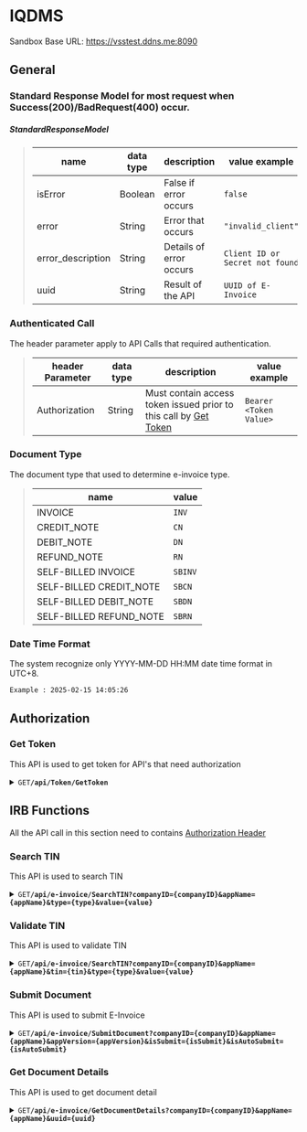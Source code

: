 # IQDMS

Sandbox Base URL: https://vsstest.ddns.me:8090

## General
### Standard Response Model for most request when Success(200)/BadRequest(400) occur.

##### StandardResponseModel
> | name | data type | description | value example |
> | -------------- | ---- | ----------- | ------------- |
> | isError | Boolean | False if error occurs | `false` |
> | error | String | Error that occurs | `"invalid_client"` |
> | error_description | String | Details of error occurs | `Client ID or Secret not found` |
> | uuid | String | Result of the API | `UUID of E-Invoice` |

### Authenticated Call
The header parameter apply to API Calls that required authentication.

> | header Parameter | data type | description | value example |
> | -------------- | ---- | ----------- | ------------- |
> | Authorization | String | Must contain access token issued prior to this call by [Get Token](#get-token) | `Bearer <Token Value>` |

### Document Type
The document type that used to determine e-invoice type.
> | name | value |
> | ---- | ----  | 
> | INVOICE | `INV` |
> | CREDIT_NOTE | `CN` |
> | DEBIT_NOTE | `DN` |
> | REFUND_NOTE | `RN` |
> | SELF-BILLED INVOICE | `SBINV` |
> | SELF-BILLED CREDIT_NOTE | `SBCN` |
> | SELF-BILLED DEBIT_NOTE | `SBDN` |
> | SELF-BILLED REFUND_NOTE | `SBRN` |

### Date Time Format
The system recognize only YYYY-MM-DD HH:MM date time format in UTC+8.

`Example : 2025-02-15 14:05:26`

## Authorization
### Get Token
This API is used to get token for API's that need authorization

<details>
<summary><code>GET</code></code><code><b>/api/Token/GetToken</b></code></summary>

#### Parameters
> | name | data type | description | value example | rquirement |
> | -------------- | ---- | ----------- | ------------- | ----------- |
> | client_id | String | Client ID Provided by VSS | | Mandatory |
> | client_secret | String | Client Secret Provided by VSS | | Mandatory |

#### Responses

> | http code     | content-type                      | response                                                            |
> |---------------|-----------------------------------|---------------------------------------------------------------------|
> | `200`         | `application/json`                | `Signature Token`                                |
> | `400`         | `application/json`                | [Standard Response Model](#general)                       |

##### Signature Token
> | name | data type | description | value example |
> | -------------- | ---- | ----------- | ------------- |
> | access_token | JWT Token | Encoded JWT token structure that contains the fields of the issued token, token protection attributes | |
> | token_type | String | Solution in this case returns only Bearer authentication tokens | Bearer |
> | expires_in | Number | The lifetime of the access token defined in seconds | 3600 |
> | submitDate | DateTime | Token Issued Date Time in UTC | 2025-02-12 13:00 |
> | expiredDate | DateTime | Token Expired Date Time in UTC  | 2025-02-12 14:00 |

</details>

## IRB Functions
All the API call in this section need to contains [Authorization Header](#authenticated-call)

### Search TIN
This API is used to search TIN

<details>
<summary><code>GET</code></code><code><b>/api/e-invoice/SearchTIN?companyID={companyID}&appName={appName}&type={type}&value={value}</b></code></summary>

#### Parameters
> | name | data type | description | value example | rquirement |
> | -------------- | ---- | ----------- | ------------- | ----------- |
> | companyID | String | Company ID Provided by VSS | `GV` | Mandatory |
> | appName | String | Application Name Provided by VSS | `GV` | Mandatory |
> | type | String | NRIC, PASSPORTY, BRN, ARMY | `BRN` | Mandatory |
> | value | String | The actual value of the ID Type selected. For example, if NRIC selected as ID Type, then pass the NRIC value here. | `2014087894` | Mandatory |

#### Responses

> | http code     | content-type                      | response                                                            |
> |---------------|-----------------------------------|---------------------------------------------------------------------|
> | `200`         | `application/json`                | `{"isError":"false","uuid":"C25845632020"}` [Standard Response Model](#general)                            |
> | `400`         | `application/json`                | [Standard Response Model](#general)                       |

</details>

### Validate TIN
This API is used to validate TIN

<details>
<summary><code>GET</code></code><code><b>/api/e-invoice/SearchTIN?companyID={companyID}&appName={appName}&tin={tin}&type={type}&value={value}</b></code></summary>

#### Parameters
> | name | data type | description | value example | rquirement |
> | -------------- | ---- | ----------- | ------------- | ----------- |
> | companyID | String | Company ID Provided by VSS | `GV` | Mandatory |
> | appName | String | Application Name Provided by VSS | `GV` | Mandatory |
> | tin | String | The Tax Identification Number to get the validity of the tin. | `C25845632020` | Mandatory |
> | type | String | NRIC, PASSPORTY, BRN, ARMY | `BRN` | Mandatory |
> | value | String | The actual value of the ID Type selected. For example, if NRIC selected as ID Type, then pass the NRIC value here. | `2014087894` | Mandatory |

#### Responses

> | http code     | content-type                      | response                                                            |
> |---------------|-----------------------------------|---------------------------------------------------------------------|
> | `200`         | `application/json`                | `{"isError":"false","error_description":"{TIN is valid.}"}` [Standard Response Model](#general)                            |
> | `400`         | `application/json`                | [Standard Response Model](#general)                       |

</details>

### Submit Document
This API is used to submit E-Invoice

<details>
<summary><code>GET</code></code><code><b>/api/e-invoice/SubmitDocument?companyID={companyID}&appName={appName}&appVersion={appVersion}&isSubmit={isSubmit}&isAutoSubmit={isAutoSubmit}</b></code></summary>

#### Parameters
> | name | data type | description | value example | rquirement |
> | -------------- | ---- | ----------- | ------------- | ----------- |
> | companyID | String | Company ID Provided by VSS | `GV` | Mandatory |
> | appName | String | Application Name Provided by VSS | `GV` | Mandatory |
> | appVersion | String | Application Version | `1.0` | Mandatory |
> | isSubmit | String | (1, 0) Used to control if a user wants to submit to the IRB or just for testing purposes. Default is 1, which will submit to the IRB, where 0 is not. | `1` | Optional |
> | isAutoSubmit | String | (1,0) Used to control if a user wants to auto submit an invoice for more than 3 days. Default is 1, for invoice that is more than 3 days, the system will use the current date time as the e-invoice date time. | `1` | Optional |

Body of the request need to have a [document](#document) below, all the field length follow [IRB Standard](https://sdk.myinvois.hasil.gov.my/documents/invoice-v1-1/).

#### Document

* Supplier
> * Field for supplier information
* Customer
> * Field for buyer information
* Delivery
> * Field for delivery information

> | name | data type | description | value example | rquirement |
> | -------------- | ---- | ----------- | ------------- | ----------- |
> | SupplierID | String | Supplier ID (for internal used only, won't be able to check at MyInvois Portal) | | Mandatory |
> | SupplierName | String | Name of business or individual who will be the supplier providing the goods / services in a commercial transaction. | | Mandatory |
> | SupplierTIN | String | Supplier’s TIN assigned by LHDNM | `C2584563222` | Mandatory |
> | SupplierSchemeType | String | NRIC/BRN/ARMY/PASSPORT | `BRN` | Mandatory |
> | SupplierSchemeID | String | Scheme Type Value | `202001234567` | Mandatory |
> | SupplierSSTNo | String | Supplier's SST No. | | Mandatory for SST-registrant |
> | SupplierTTXNo | String | Supplier's Tourism Tax No. | | Mandatory for tourism tax registrant |
> | SupplierAddress | String | Supplier's Address | | Mandatory |
> | SupplierCity | String | Supplier's City | | Mandatory |
> | SupplierState | String | Supplier's State | | Mandatory |
> | SupplierPostal | String | Supplier's Postal | | Mandatory |
> | SupplierCountry | String | Supplier's Country | | Mandatory |
> | SupplierPhone | String | Supplier's Phone | | Mandatory |
> | SupplierEmail | String | Supplier's Email | | Optional |
> | MSICCode | String | 5-digit numeric code that represent the supplier’s business nature and activity | `01111` | Mandatory |
> | BusinessActivity | String | Description of the Supplier’s business activity | `01111` | Mandatory |
> | CustomerID | String | Customer ID (for internal used only, won't be able to check at MyInvois Portal) | | Mandatory |
> | CustomerName | String | Name of recipient of goods / services who is the issuer of the self-billed e-Invoice in a commercial transaction | | Mandatory |
> | CustomerTIN | String | Recipient’s TIN assigned by LHDNM | `C2584563222` | Mandatory |
> | CustomerSchemeType | String | NRIC/BRN/ARMY/PASSPORT | `BRN` | Mandatory |
> | CustomerSchemeID | String | Scheme Type Value | `202001234567` | Mandatory |
> | CustomerSSTNo | String | Customer's SST No. | | Mandatory for SST-registrant |
> | CustomerTTXNo | String | Customer's Tourism Tax No. | | Mandatory for tourism tax registrant |
> | CustomerAddress | String | Customer's Address | | Mandatory |
> | CustomerCity | String | Customer's City | | Mandatory |
> | CustomerState | String | Customer's State | | Mandatory |
> | CustomerPostal | String | Customer's Postal | | Mandatory |
> | CustomerCountry | String | Customer's Country | | Mandatory |
> | CustomerPhone | String | Customer's Phone | | Mandatory |
> | CustomerEmail | String | Customer's Email | | Optional |
> | JobSheetNo | String | Internal Invoice Reference No. | | Mandatory |
> | BillNo | String | Internal Invoice Reference No. | | Mandatory |
> | BillDate | DateTime | Original Invoice Date | | Mandatory |
> | DocType | String | Document Type For Submit | [Document Type](#document-type) | Optional |
> | FrequencyOfBilling | String | Frequency of the invoice (e.g., Daily, Weekly, Biweekly, Monthly, Bimonthly, Quarterly, Half-yearly, Yearly, Others / Not Applicable) | `Daily` | Optional |
> | BillStartDate | DateTime | start date of the transaction interval | `2025-02-01` | Mandatory |
> | BillEndDate | DateTime | end date of the transaction interval | `2025-02-28` | Mandatory |
> | MatchedBillNo | String | Bill No. of the matched Invoice | | Mandatory if Credit Note/Refund Note for E-Invoice with UUID |
> | MatchedUUID | String | UUID of the matched Invoice | | Mandatory if Credit Note/Refund Note for E-Invoice with UUID |
> | MatchedBillDate | String | Internal Invoice Reference No. | | Mandatory if Credit Note/Refund Note for E-Invoice with UUID |
> | ServiceTax | Number | Service Tax Amount of the Invoice | | Mandatory |
> | ServiceTaxRate | Number | Service Tax Rate of the Invoice | | Mandatory |
> | DiscountAmount | Number | Discount Amount of the Invoice | | Mandatory |
> | AmountB4GST | Number | Total Amount before Tax of the Invoice | | Mandatory |
> | Amount | Number | Total Amount after Tax of the Invoice | | Mandatory |
> | RoundingAmount | Number | Rounding Amount of the Invoice | 0 | Mandatory |
> | VoucherAmount | Number |Voucher Amount of the Invoice | 0 | Mandatory |
> | [DocReference](#docreference) | object | Used to specify additional document reference like K1 Form | | Optional |
> | [JSDet](#jsdet) | object | Invoice line items | | Mandatory |
> | DeliveryID | String | Delivery ID (for internal used only, won't be able to check at MyInvois Portal) | | Optional |
> | DeliveryName | String | Name of shipping recipient of the products included in the e-Invoice in a commercial transaction | | Optional |
> | DeliveryTIN | String | TIN of the shipping recipient assigned by LHDNM | `C2584563222` | Optional |
> | DeliverySchemeType | String | NRIC/BRN/ARMY/PASSPORT | `BRN` | Optional |
> | DeliverySchemeID | String | Scheme Type Value | `202001234567` | Optional |
> | DeliveryAddress | String | Delivery's Address | | Mandatory |
> | DeliveryCity | String | Delivery's City | | Mandatory |
> | DeliveryState | String | Delivery's State | | Mandatory |
> | DeliveryPostal | String | Delivery's Postal | | Mandatory |
> | DeliveryCountry | String | Delivery's Country | | Mandatory |

##### DocReference
> | name | data type | description | value example | rquirement |
> | -------------- | ---- | ----------- | ------------- | ----------- |
> | ID | String | Unique identifier assigned on the Declaration of Goods Imported. Multiple reference numbers can be separated by commas (,) without space. | `FTA` | Mandatory |
> | DocumentType | String | Type of the specified reference | `FreeTradeAgreement` | Mandatory |
> | DocumentDescription | String | Details of the reference | `ASEAN-Australia-New Zealand FTA (AANZFTA)` | Mandatory |

##### JSDet
> | name | data type | description | value example | rquirement |
> | -------------- | ---- | ----------- | ------------- | ----------- |
> | ItemNo | String | Sequence of the item, will be sorted when submit. | `0010` | Mandatory |
> | Description | String | Description of the item. | `FreeTradeAgreement` | Mandatory |
> | Quantity | Number | Quantity of the item. | `1` | Mandatory |
> | [UOMID](https://sdk.myinvois.hasil.gov.my/codes/unit-types/) | String | Standard unit or system used to measure the product or service. | `XUN` | Mandatory |
> | UnitPrice | String | Unit Price of the item | `10` | Mandatory |
> | TotalPriceB4GST | Number | Total Price before tax of the item. | `10` | Mandatory |
> | TotalPrice | String | Total Price after tax of the item. | `0010` | Mandatory |
> | DiscountType | String | Discount Type of the item (%/RM) | `%` | Mandatory |
> | DiscountAmount | Number | Discount Amount of the item. | `1` | Mandatory |
> | ServiceTax | Number | Service tax of the item. | `0010` | Mandatory |
> | [JSDetTax](#jsdettax) | object | Tax detail | `FreeTradeAgreement` | Mandatory |
> | Remark | String | Remarks field |  | Optional |
> | [ClassificationCode](https://sdk.myinvois.hasil.gov.my/codes/classification-codes/) | String | Category of products or services being billed as a result of a commercial transaction. More than 1 classification codes can be added for goods / services included in the e-Invoice. | `001` | Mandatory |

##### JSDetTax
> | name | data type | description | value example | rquirement |
> | -------------- | ---- | ----------- | ------------- | ----------- |
> | [TaxType](https://sdk.myinvois.hasil.gov.my/codes/tax-types/) | String | Tax types. | `06` | Mandatory |
> | TaxRate | Number | Tax Rate for the tax. | `0` | Mandatory |
> | TaxAmount | Number | Tax Amount. | `0` | Mandatory |
> | TaxableAmount | String | Taxable Amount for this tax of the given item | `10` | Mandatory |
> | AmountExemptTax | String | Unit Price of the item | `0` | Optional |
> | TaxExemptAmount | String | Unit Price of the item | `0` | Optional |

#### Responses
> | http code     | content-type                      | response                                                            |
> |---------------|-----------------------------------|---------------------------------------------------------------------|
> | `200`         | `application/json`                | `{"isError":"false","uuid":"Unique ID of the submission."}` [Standard Response Model](#general)                            |
> | `400`         | `application/json`                | [Standard Response Model](#general)                       |

</details>

### Get Document Details
This API is used to get document detail

<details>
<summary><code>GET</code></code><code><b>/api/e-invoice/GetDocumentDetails?companyID={companyID}&appName={appName}&uuid={uuid}</b></code></summary>

#### Parameters
> | name | data type | description | value example | rquirement |
> | -------------- | ---- | ----------- | ------------- | ----------- |
> | companyID | String | Company ID Provided by VSS | `GV` | Mandatory |
> | appName | String | Application Name Provided by VSS | `GV` | Mandatory |
> | uuid | String | Unique ID of the document to retrieve.  | `F9D425P6DS7D8IU` | Mandatory |

#### Responses

> | http code     | content-type                      | response                                                            |
> |---------------|-----------------------------------|---------------------------------------------------------------------|
> | `200`         | `application/json`                | `[GetDocumentDetails](https://sdk.myinvois.hasil.gov.my/einvoicingapi/08-get-document-details/#successful-response)`                            |
> | `400`         | `application/json`                | `[Standard Response Model](#general)`                       |

</details>
